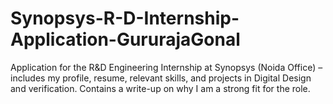 # Synopsys-R-D-Internship-Application-GururajaGonal
Application for the R&amp;D Engineering Internship at Synopsys (Noida Office) – includes my profile, resume, relevant skills, and projects in Digital Design and verification. Contains a write-up on why I am a strong fit for the role.
